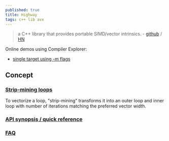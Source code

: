 ```yaml
---
published: true
title: Highway
tags: c++ lib avx
---
```

> a C++ library that provides portable SIMD/vector intrinsics. - [github](https://github.com/google/highway) / [HN](https://news.ycombinator.com/item?id=28189799)

Online demos using Compiler Explorer:
- [single target using -m flags](https://gcc.godbolt.org/z/rGnjMevKG)

## Concept

### [Strip-mining loops](https://github.com/google/highway#strip-mining-loops)

To vectorize a loop, "strip-mining" transforms it into an outer loop and inner loop with number of iterations matching the preferred vector width.

### [API synopsis / quick reference](https://github.com/google/highway/blob/master/g3doc/quick_reference.md)

### [FAQ](https://github.com/google/highway/blob/master/g3doc/faq.md)